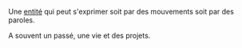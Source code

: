 Une [entité](entité.md) qui peut s'exprimer soit par des mouvements soit par des paroles.

A souvent un passé, une vie et des projets.